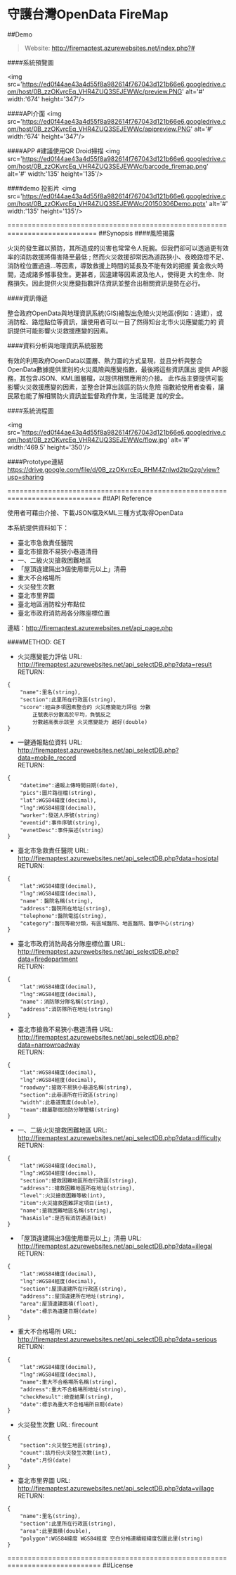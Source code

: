 # 守護台灣OpenData FireMap

##Demo
> Website: http://firemaptest.azurewebsites.net/index.php?#<br>

####系統預覽圖

<img src='https://ed0f44ae43a4d55f8a982614f767043d121b66e6.googledrive.com/host/0B_zzOKvrcEq_VHR4ZUQ3SEJEWWc/preview.PNG'  alt='#' width:'674' height='347'/>

####API介面
<img src='https://ed0f44ae43a4d55f8a982614f767043d121b66e6.googledrive.com/host/0B_zzOKvrcEq_VHR4ZUQ3SEJEWWc/apipreview.PNG'  alt='#' width:'674' height='347'/>

####APP #建議使用QR Droid掃描
<img src='https://ed0f44ae43a4d55f8a982614f767043d121b66e6.googledrive.com/host/0B_zzOKvrcEq_VHR4ZUQ3SEJEWWc/barcode_firemap.png' alt='#' width:'135' height='135'/>

####demo 投影片
<img src='https://ed0f44ae43a4d55f8a982614f767043d121b66e6.googledrive.com/host/0B_zzOKvrcEq_VHR4ZUQ3SEJEWWc/20150306Demo.pptx' alt='#' width:'135' height='135'/>


============================================================================
##Synopsis
####風險揭露

火災的發生難以預防，其所造成的災害也常常令人扼腕。但我們卻可以透過更有效率的消防救援將傷害降至最低 ; 然而火災救援卻常因為道路狹小、夜晚路燈不足、消防栓位置過遠…等因素，導致救援上時間的延長及不能有效的把握 黃金救火時間，造成諸多憾事發生。更甚者，因違建等因素波及他人，使得更 大的生命、財務損失。因此提供火災應變指數評估資訊並整合出相關資訊是勢在必行。

####資訊傳遞

整合政府OpenData與地理資訊系統(GIS)繪製出危險火災地區(例如：違建），或 消防栓、路燈點位等資訊，讓使用者可以一目了然得知台北市火災應變能力的 資訊提供可能影響火災救援應變的因素。

####資料分析與地理資訊系統服務

有效的利用政府OpenData以圖層、熱力圖的方式呈現，並且分析與整合 OpenData數據提供里別的火災風險與應變指數，最後將這些資訊匯出 提供 API服務，其包含JSON、KML圖層檔，以提供相關應用的介接。 此作品主要提供可能影響火災救援應變的因素，並整合計算出該區的防火危險 指數給使用者查看，讓民眾也能了解相關防火資訊並監督政府作業，生活能更 加的安全。


####系統流程圖

<img src='https://ed0f44ae43a4d55f8a982614f767043d121b66e6.googledrive.com/host/0B_zzOKvrcEq_VHR4ZUQ3SEJEWWc/flow.jpg' alt='#' width:'469.5' height='350'/>


####Prototype連結
  https://drive.google.com/file/d/0B_zzOKvrcEq_RHM4Znlwd2tpQzg/view?usp=sharing

=============================================================================
##API Reference

使用者可藉由介接、下載JSON檔及KML三種方式取得OpenData

本系統提供資料如下：

  - 臺北市急救責任醫院
  - 臺北市搶救不易狹小巷道清冊
  - 一、二級火災搶救困難地區
  - 「屋頂違建隔出3個使用單元以上」清冊
  - 重大不合格場所
  - 火災發生次數
  - 臺北市里界圖
  - 臺北地區消防栓分布點位
  - 臺北市政府消防局各分隊座標位置


連結：http://firemaptest.azurewebsites.net/api_page.php

####METHOD: GET

  - 火災應變能力評估
  URL:	http://firemaptest.azurewebsites.net/api_selectDB.php?data=result<br>
RETURN:
~~~~~~~
{
	"name":里名(string),
	"section":此里所在行政區(string),
	"score":經由多項因素整合的 火災應變能力評估 分數
		正號表示分數高於平均，負號反之
		分數越高表示該里 火災應變能力 越好(double)
}
~~~~~~~
  - 一鍵通報點位資料
  URL:	http://firemaptest.azurewebsites.net/api_selectDB.php?data=mobile_record<br>
RETURN:
~~~~~~~
{
	"datetime":通報上傳時間日期(date),
	"pics":圖片路徑檔(string),
	"lat":WGS84緯度(decimal),
	"lng":WGS84經度(decimal),
	"worker":發送人序號(string)
	"eventid":事件序號(string),
	"evnetDesc":事件描述(string)
}
~~~~~~~
  - 臺北市急救責任醫院
  URL:	http://firemaptest.azurewebsites.net/api_selectDB.php?data=hosiptal<br>
RETURN:
~~~~~~~
{
	"lat":WGS84緯度(decimal),
	"lng":WGS84經度(decimal),
	"name"：醫院名稱(string),
	"address":醫院所在地址(string),
	"telephone":醫院電話(string),
	"category":醫院等級分類，有區域醫院、地區醫院、醫學中心(string)
}
~~~~~~~
  - 臺北市政府消防局各分隊座標位置
 URL:	http://firemaptest.azurewebsites.net/api_selectDB.php?data=firedepartment<br>
RETURN:
~~~~~~~
{
	"lat":WGS84緯度(decimal),
	"lng":WGS84經度(decimal),
	"name"：消防隊分隊名稱(string),
	"address":消防隊所在地址(string)
}
~~~~~~~
  - 臺北市搶救不易狹小巷道清冊
  URL:	http://firemaptest.azurewebsites.net/api_selectDB.php?data=narrowroadway<br>
RETURN:
~~~~~~~
{
	"lat":WGS84緯度(decimal),
	"lng":WGS84經度(decimal),
	"roadway":搶救不易狹小巷道名稱(string),
	"section":此巷道所在行政區(string)
	"width":此巷道寬度(double),
	"team":隸屬那個消防分隊管轄(string)
}
~~~~~~~
  - 一、二級火災搶救困難地區
URL:	http://firemaptest.azurewebsites.net/api_selectDB.php?data=difficulty<br>
RETURN:
~~~~~~~
{
	"lat":WGS84緯度(decimal),
	"lng":WGS84經度(decimal),
	"section":搶救困難地區所在行政區(string),
	"address"::搶救困難地區所在地址(string),
	"level":火災搶救困難等級(int),
	"item":火災搶救困難評定項目(int),
	"name":搶救困難地區名稱(string),
	"hasAisle":是否有消防通道(bit)
}
~~~~~~~
  - 「屋頂違建隔出3個使用單元以上」清冊
  URL:	http://firemaptest.azurewebsites.net/api_selectDB.php?data=illegal<br>
RETURN:
~~~~~~~
{
	"lat":WGS84緯度(decimal),
	"lng":WGS84經度(decimal),
	"section":屋頂違建所在行政區(string),
	"address"::屋頂違建所在地址(string),
	"area":屋頂違建面積(float),
	"date":標示為違建日期(date)
}
~~~~~~~
  - 重大不合格場所
URL:	http://firemaptest.azurewebsites.net/api_selectDB.php?data=serious<br>
RETURN:
~~~~~~~
{
	"lat":WGS84緯度(decimal),
	"lng":WGS84經度(decimal),
	"name":重大不合格場所名稱(string),
	"address":重大不合格場所地址(string),
	"checkResult":檢查結果(string),
	"date":標示為重大不合格場所日期(date)
}
~~~~~~~
  - 火災發生次數
URL:	firecount
~~~~~~~
{
	"section":火災發生地區(string),
	"count":該月份火災發生次數(int),
	"date":月份(date)
}
~~~~~~~
  - 臺北市里界圖
URL:	http://firemaptest.azurewebsites.net/api_selectDB.php?data=village<br>
RETURN:
~~~~~~~
{
	"name":里名(string),
	"section":此里所在行政區(string),
	"area":此里面積(double),
	"polygon":WGS84緯度 WGS84經度 空白分格連續經緯度包圍此里(string)
}
~~~~~~~

=============================================================================
##License





